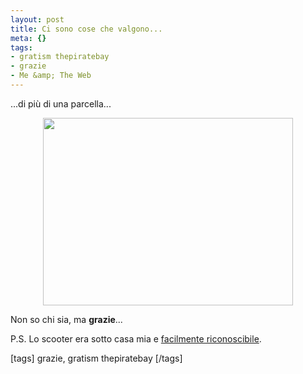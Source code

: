 ```yaml
--- 
layout: post
title: Ci sono cose che valgono...
meta: {}
tags: 
- gratism thepiratebay
- grazie
- Me &amp; The Web
---
```

...di più di una parcella...  
  
<center><img src="http://www.lastknight.com/download//2008/09/img_0034-400x300.jpg" alt="" title="img_0034" width="400" height="300" class="aligncenter size-medium wp-image-1061" /></center>  
  
Non so chi sia, ma **grazie**...  
  
P.S. Lo scooter era sotto casa mia e [facilmente riconoscibile](http://flickr.com/photos/lastknight/2421759912/).  
  
[tags] grazie, gratism thepiratebay [/tags] 
